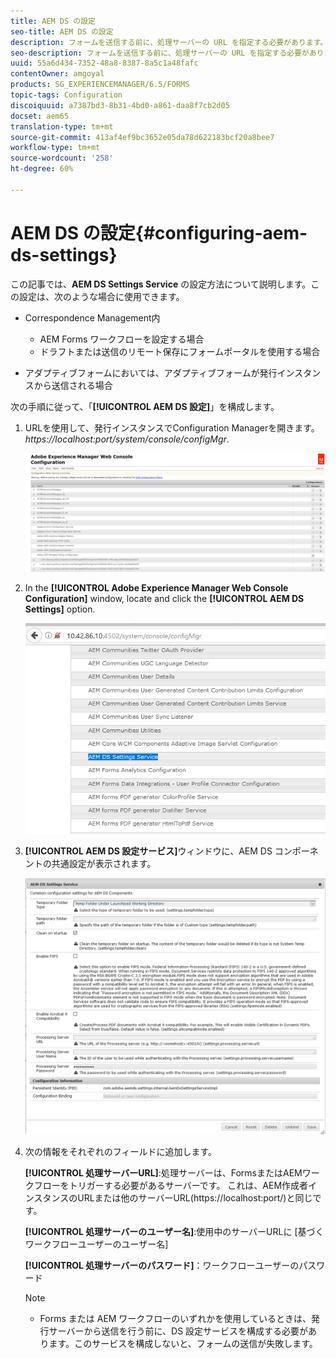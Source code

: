 ```yaml
---
title: AEM DS の設定
seo-title: AEM DS の設定
description: フォームを送信する前に、処理サーバーの URL を指定する必要があります。
seo-description: フォームを送信する前に、処理サーバーの URL を指定する必要があります。
uuid: 55a6d434-7352-48a8-8387-8a5c1a48fafc
contentOwner: amgoyal
products: SG_EXPERIENCEMANAGER/6.5/FORMS
topic-tags: Configuration
discoiquuid: a7387bd3-8b31-4bd0-a861-daa8f7cb2d05
docset: aem65
translation-type: tm+mt
source-git-commit: 413af4ef9bc3652e05da78d622183bcf20a8bee7
workflow-type: tm+mt
source-wordcount: '258'
ht-degree: 60%

---
```



# AEM DS の設定{#configuring-aem-ds-settings}

この記事では、**AEM DS Settings Service** の設定方法について説明します。この設定は、次のような場合に使用できます。

* Correspondence Management内

   * AEM Forms ワークフローを設定する場合
   * ドラフトまたは送信のリモート保存にフォームポータルを使用する場合

* アダプティブフォームにおいては、アダプティブフォームが発行インスタンスから送信される場合

次の手順に従って、「**[!UICONTROL AEM DS 設定]**」を構成します。

1. URLを使用して、発行インスタンスでConfiguration Managerを開きます。\
   *https://localhost:port/system/console/configMgr*.

   ![AEM Webコンソールの設定](assets/web_configuration_console_new.png)

1. In the **[!UICONTROL Adobe Experience Manager Web Console Configuration]** window, locate and click the **[!UICONTROL AEM DS Settings]** option.

   ![DS設定](assets/ds_settings_new.png)

1. **[!UICONTROL AEM DS 設定サービス]**&#x200B;ウィンドウに、AEM DS コンポーネントの共通設定が表示されます。

   ![DS Settingsサービス](assets/ds_settings_service_new.png)

1. 次の情報をそれぞれのフィールドに追加します。

   **[!UICONTROL 処理サーバーURL]**:処理サーバーは、FormsまたはAEMワークフローをトリガーする必要があるサーバーです。 これは、AEM作成者インスタンスのURLまたは他のサーバーURL(https://localhost:port/)と同じです。

   **[!UICONTROL 処理サーバーのユーザー名]**:使用中のサーバーURLに [基づくワークフローユーザーのユーザー名]

   **[!UICONTROL 処理サーバーのパスワード]**：ワークフローユーザーのパスワード

   >[!NOTE]
   >
   >
   >    
   >    
   >    * Forms または AEM ワークフローのいずれかを使用しているときは、発行サーバーから送信を行う前に、DS 設定サービスを構成する必要があります。このサービスを構成しないと、フォームの送信が失敗します。


